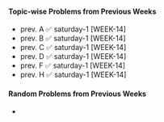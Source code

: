 #### Topic-wise Problems from Previous Weeks
- prev. A ✅ saturday-1 [WEEK-14]
- prev. B ✅ saturday-1 [WEEK-14]
- prev. C ✅ saturday-1 [WEEK-14]
- prev. D ✅ saturday-1 [WEEK-14]
- prev. F ✅ saturday-1 [WEEK-14]
- prev. H ✅ saturday-1 [WEEK-14]
  
#### Random Problems from Previous Weeks
- 

